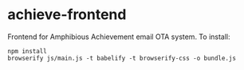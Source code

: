 # achieve-frontend
Frontend for Amphibious Achievement email OTA system. To install:

    npm install
    browserify js/main.js -t babelify -t browserify-css -o bundle.js

